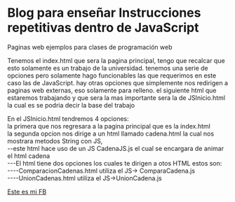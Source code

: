 # Blog para enseñar Instrucciones repetitivas dentro de JavaScript
Paginas web ejemplos para clases de programación web

Tenemos el index.html que sera la pagina principal, tengo que recalcar que esto solamente es un trabajo de la universidad.
tenemos una serie de opciones pero solamente hago funcionables las que requerimos en este caso las de JavaScript.
hay otras opciones que simplemente nos redirigen a paginas web externas, eso solamente para relleno.
el siguiente html que estaremos trabajando y que sera la mas importante sera la de JSInicio.html la cual es se podria decir la base del trabajo<br />

En el JSInicio.html tendremos 4 opciones:<br />
la primera que nos regresara a la pagina principal que es la index.html<br />
la segunda opcion nos dirige a un html llamado cadena.html la cual nos mostrara metodos String con JS, <br />
--este html hace uso de un JS CadenaJS.js el cual se encargara de animar el html cadena<br />
---El html tiene dos opciones los cuales te dirigen a otos HTML estos son:<br />
----ComparacionCadenas.html utiliza el JS-> ComparaCadena.js<br />
----UnionCadenas.html utiliza el JS->UnionCadena.js<br />



[Este es mi FB](https://www.facebook.com/CarlosUlisesOcampoS)

